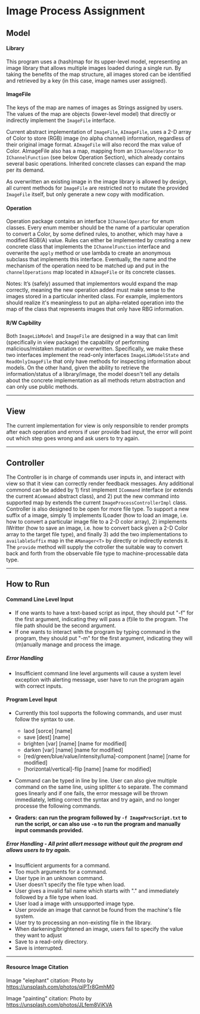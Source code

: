 # Image Process Assignment

## Model

#### Library

This program uses a (hash)map for its upper-level model, representing an image library that allows multiple images loaded during a single run. By taking the benefits of the map structure, all images stored can be identified and retrieved by a key (in this case, image names user assigned). 

#### ImageFile

The keys of the map are names of images as Strings assigned by users. The values of the map are objects (lower-level model) that directly or indirectly implement the `ImageFile` interface. 

Current abstract implementation of `ImageFile`, `AImageFile`, uses a 2-D array of Color to store (RGB) image (no alpha channel) information, regardless of their original image format. `AImageFile` will also record the max value of Color. AImageFile also has a map, mapping from an `IChannelOperator` to `IChannelFunction` (see below Operation Section), which already contains several basic operations. Inherited concrete classes can expand the map per its demand.

As overwritten an existing image in the image library is allowed by design, all current methods for `ImageFile` are restricted not to mutate the provided  `ImageFile` itself, but only generate a new copy with modification.

#### Operation

Operation package contains an interface `IChannelOperator` for enum classes. Every enum member should be the name of a particular operation to convert a Color, by some defined rules, to another, which may have a modified RGB(A) value. Rules can either be implemented by creating a new concrete class that implements the `IChannelFunction` interface and overwrite the `apply` method or use lambda to create an anonymous subclass that implements this interface. Eventually, the name and the mechanism of the operation need to be matched up and put in the `channelOperations` map located in `AImageFile` or its concrete classes.

Notes: It’s (safely) assumed that implementors would expand the map correctly, meaning the new operation added must make sense to the images stored in a particular inherited class. For example, implementors should realize it's meaningless to put an alpha-related operation into the map of the class that represents images that only have RBG information.

#### R/W Capbility

Both `ImageLibModel` and `ImageFile` are designed in a way that can limit (specifically in view package) the capability of performing malicious/mistaken mutation or overwritten. Specifically, we make these two interfaces implement the read-only interfaces `ImageLibModelState` and `ReadOnlyImageFile` that only have methods for inspecting information about models. On the other hand, given the ability to retrieve the information/status of a library/image, the model doesn't tell any details about the concrete implementation as all methods return abstraction and can only use public methods.

---

## View

The current implementation for view is only responsible to render prompts after each operation and errors if user provide bad input, the error will point out which step goes wrong and ask users to try again.

---

## Controller

The Controller is in charge of commands user inputs in, and interact with view so that it view can correctly render feedback messages. Any additional commond can be added by 1) first implement `ICommand` interface (or extends the current `ACommand` abstract class), and 2) put the new command into supported map by extends the current `ImageProcessControllerImpl` class. Controller is also designed to be open for more file type. To support a new suffix of a image, simply 1) implements ILoader (how to load an image, i.e. how to convert a particular image file to a 2-D color array), 2) implements IWritter (how to save an image, i.e. how to convert back given a 2-D Color array to the target file type), and finally 3) add the two implementations to `availableSuffix` map in the `AManager<T>` by directly or indirectly extends it. The `provide` method will supply the cotroller the suitable way to convert back and forth from the observable file type to machine-processable data type.

---

## How to Run

#### Command Line Level Input

- If one wants to have a text-based script as input, they should put "-f" for the first argument, indicating they will pass a (f)ile to the program. The file path should be the second argument.
- If one wants to interact with the program by typing command in the program, they should put "-m" for the first argument, indicating they will (m)anually manage and process the image. 

##### Error Handling

- Insufficient command line level arguments will cause a system level exception with alerting message, user have to run the program again with correct inputs.

#### Program Level Input

- Currently this tool supports the following commands, and user must follow the syntax to use.
  - laod [sorce] [name]
  - save [dest] [name]
  - brighten [var] [name] [name for modified]
  - darken [var] [name] [name for modified]
  - [red/green/blue/value/intensity/luma]-component [name] [name for modified]
  - [horizontal/vertical]-flip  [name] [name for modified]
- Command can be typed in line by line. User can also give multiple command on the same line, using splitter `&` to separate. The command goes linearly and if one fails, the error message will be thrown immediately, letting correct the syntax and try again, and no longer processe the following commands. 

- **Graders: can run the program followed by `-f ImageProcScript.txt` to run the script, or can also use `-m` to run the program and manually input commands provided.**

##### Error Handling - All print allert message without quit the program and allows users to try again.

- Insufficient arguments for a command.
- Too much arguments  for a command.
- User type in an unknown command.
- User doesn't specify the file type when load.
- User gives a invalid fail name which starts with "." and immediately followed by a file type when load.
- User load a image with unsupported image type.
- User provide an image that cannot be found from the machine's file system.
- User try to processing an non-existing file in the library.
- When darkening/brightened an image, users fail to specify the value they want to adjust
- Save to a read-only directory.
- Save is interrupted.

---

#### Resource Image Citation

Image "elephant" citation: Photo by https://unsplash.com/photos/qiPTr8GmhM0

Image "painting" citation: Photo by https://unsplash.com/photos/JLfem8ViKVA

